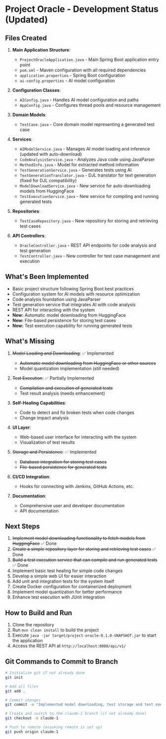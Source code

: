 # Project Oracle - Development Status (Updated)

## Files Created

1. **Main Application Structure**:
   - `ProjectOracleApplication.java` - Main Spring Boot application entry point
   - `pom.xml` - Maven configuration with all required dependencies
   - `application.properties` - Spring Boot configuration
   - `ai-config.properties` - AI model configuration

2. **Configuration Classes**:
   - `AIConfig.java` - Handles AI model configuration and paths
   - `AppConfig.java` - Configures thread pools and resource management

3. **Domain Models**:
   - `TestCase.java` - Core domain model representing a generated test case

4. **Services**:
   - `AIModelService.java` - Manages AI model loading and inference (updated with auto-download)
   - `CodeAnalysisService.java` - Analyzes Java code using JavaParser
   - `MethodInfo.java` - Model for extracted method information
   - `TestGenerationService.java` - Generates tests using AI
   - `TextGenerationTranslator.java` - DJL translator for text generation (fixed for DJL compatibility)
   - `ModelDownloadService.java` - New service for auto-downloading models from HuggingFace
   - `TestExecutionService.java` - New service for compiling and running generated tests

5. **Repositories**:
   - `TestCaseRepository.java` - New repository for storing and retrieving test cases

6. **API Controllers**:
   - `OracleController.java` - REST API endpoints for code analysis and test generation
   - `TestController.java` - New controller for test case management and execution

## What's Been Implemented

- Basic project structure following Spring Boot best practices
- Configuration system for AI models with resource optimization
- Code analysis foundation using JavaParser
- Test generation service that integrates AI with code analysis
- REST API for interacting with the system
- **New:** Automatic model downloading from HuggingFace
- **New:** File-based persistence for storing test cases
- **New:** Test execution capability for running generated tests

## What's Missing

1. ~~Model Loading and Downloading~~: ✅ Implemented
   - ~~Automatic model downloading from HuggingFace or other sources~~
   - Model quantization implementation (still needed)

2. ~~Test Execution~~: ✅ Partially Implemented
   - ~~Compilation and execution of generated tests~~
   - Test result analysis (needs enhancement)

3. **Self-Healing Capabilities**:
   - Code to detect and fix broken tests when code changes
   - Change impact analysis

4. **UI Layer**:
   - Web-based user interface for interacting with the system
   - Visualization of test results

5. ~~Storage and Persistence~~: ✅ Implemented
   - ~~Database integration for storing test cases~~
   - ~~File-based persistence for generated tests~~

6. **CI/CD Integration**:
   - Hooks for connecting with Jenkins, GitHub Actions, etc.

7. **Documentation**:
   - Comprehensive user and developer documentation
   - API documentation

## Next Steps

1. ~~Implement model downloading functionality to fetch models from HuggingFace~~ ✅ Done
2. ~~Create a simple repository layer for storing and retrieving test cases~~ ✅ Done
3. ~~Build a test execution service that can compile and run generated tests~~ ✅ Done
4. Implement basic test healing for simple code changes
5. Develop a simple web UI for easier interaction
6. Add unit and integration tests for the system itself
7. Create Docker configuration for containerized deployment
8. Implement model quantization for better performance
9. Enhance test execution with JUnit integration

## How to Build and Run

1. Clone the repository
2. Run `mvn clean install` to build the project
3. Execute `java -jar target/project-oracle-0.1.0-SNAPSHOT.jar` to start the application
4. Access the REST API at `http://localhost:8080/api/v1/`

## Git Commands to Commit to Branch

```bash
# Initialize git if not already done
git init

# Add all files
git add .

# Commit changes
git commit -m "Implemented model downloading, test storage and test execution functionality"

# Create and switch to the claude-1 branch (if not already done)
git checkout -b claude-1

# Push to remote (assuming remote is set up)
git push origin claude-1
```
